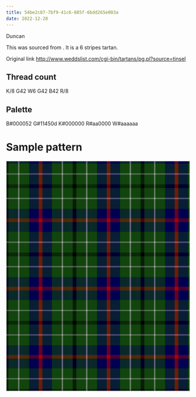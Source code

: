 ```yaml
---
title: 54be2c87-7bf9-41c6-885f-6bdd265e003a
date: 2022-12-28
---
```

Duncan

This was sourced from <no value>.  It is a 6 stripes tartan.

Original link http://www.weddslist.com/cgi-bin/tartans/pg.pl?source=tinsel

## Thread count
K/8 G42 W6 G42 B42 R/8

## Palette
B#000052 G#11450d K#000000 R#aa0000 W#aaaaaa

# Sample pattern

![Tartan detail](tartan.png "K/8 G42 W6 G42 B42 R/8 tartan")